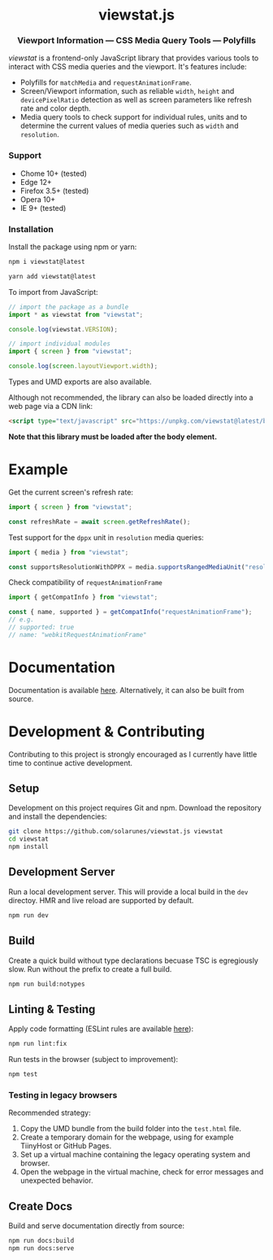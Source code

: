 <center>

<h1>viewstat.js</h1>
<h3>Viewport Information &#8212; CSS Media Query Tools &#8212; Polyfills</h3>

</center>

*viewstat* is a frontend-only JavaScript library that provides various tools to interact with CSS media queries and the viewport.
It's features include:

- Polyfills for <code>matchMedia</code> and <code>requestAnimationFrame</code>.
- Screen/Viewport information, such as reliable <code>width</code>, <code>height</code> and <code>devicePixelRatio</code> detection as well as screen parameters like refresh rate and color depth.
- Media query tools to check support for individual rules, units and to determine the current values of media queries such as <code>width</code> and <code>resolution</code>.

### Support

- Chome 10+ (tested)
- Edge 12+
- Firefox 3.5+ (tested)
- Opera 10+
- IE 9+ (tested)

### Installation

Install the package using npm or yarn:

```sh
npm i viewstat@latest
```

```sh
yarn add viewstat@latest
```

To import from JavaScript:
```js
// import the package as a bundle
import * as viewstat from "viewstat";

console.log(viewstat.VERSION);
```
```js
// import individual modules
import { screen } from "viewstat";

console.log(screen.layoutViewport.width);
```

Types and UMD exports are also available.

Although not recommended, the library can also be loaded directly into a web page via a CDN link:

```html
<script type="text/javascript" src="https://unpkg.com/viewstat@latest/build/viewstat.umd.min.cjs" defer></script>
```
**Note that this library must be loaded after the body element.**

# Example

Get the current screen's refresh rate:
```js
import { screen } from "viewstat";

const refreshRate = await screen.getRefreshRate();
```

Test support for the <code>dppx</code> unit in <code>resolution</code> media queries:
```js
import { media } from "viewstat";

const supportsResolutionWithDPPX = media.supportsRangedMediaUnit("resolution", "dppx");
```

Check compatibility of <code>requestAnimationFrame</code>
```js
import { getCompatInfo } from "viewstat";

const { name, supported } = getCompatInfo("requestAnimationFrame");
// e.g.
// supported: true
// name: "webkitRequestAnimationFrame"
```


# Documentation

Documentation is available [here](https://solarunes.github.io).
Alternatively, it can also be built from source.



# Development & Contributing

Contributing to this project is strongly encouraged as I currently have little time to continue active development.

## Setup
Development on this project requires Git and npm.
Download the repository and install the dependencies:
```sh
git clone https://github.com/solarunes/viewstat.js viewstat
cd viewstat
npm install
```

## Development Server
Run a local development server. This will provide a local build in the <code>dev</code> directoy. HMR and live reload are supported by default.
```sh
npm run dev
```

## Build
Create a quick build without type declarations becuase TSC is egregiously slow. Run without the prefix to create a full build.
```sh
npm run build:notypes
```

## Linting & Testing
Apply code formatting (ESLint rules are available [here](https://github.com/solarunes/eslint-config-solarunes)):
```sh
npm run lint:fix
```

Run tests in the browser (subject to improvement):
```sh
npm test
```

### Testing in legacy browsers
Recommended strategy:
1. Copy the UMD bundle from the build folder into the <code>test.html</code> file.
2. Create a temporary domain for the webpage, using for example TiinyHost or GitHub Pages.
3. Set up a virtual machine containing the legacy operating system and browser.
4. Open the webpage in the virtual machine, check for error messages and unexpected behavior.

## Create Docs
Build and serve documentation directly from source:
```sh
npm run docs:build
npm run docs:serve
```
